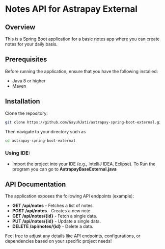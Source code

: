 # Notes API for Astrapay External

## Overview
This is a Spring Boot application for a basic notes app where you can create notes for your daily basis.

## Prerequisites

Before running the application, ensure that you have the following installed:
- Java 8 or higher
- Maven

## Installation

Clone the repository:
```bash
git clone https://github.com/GayuhJati/astrapay-spring-boot-external.git
```
Then navigate to your directory such as
```bash
cd astrapay-spring-boot-external
```
### Using IDE:
- Import the project into your IDE (e.g., IntelliJ IDEA, Eclipse).
To Run the program you can go to **AstrapayBaseExternal.java**

## API Documentation

The application exposes the following API endpoints (example):

- **GET /api/notes** - Fetches a list of notes.
- **POST /api/notes** - Creates a new note.
- **GET /api/notes/{id}** - Fetch a single data.
- **PUT /api/notes/{id}** - Update a single data.
- **DELETE /api/notes/{id}** - Delete a data.

Feel free to adjust any details like API endpoints, configurations, or dependencies based on your specific project needs!
